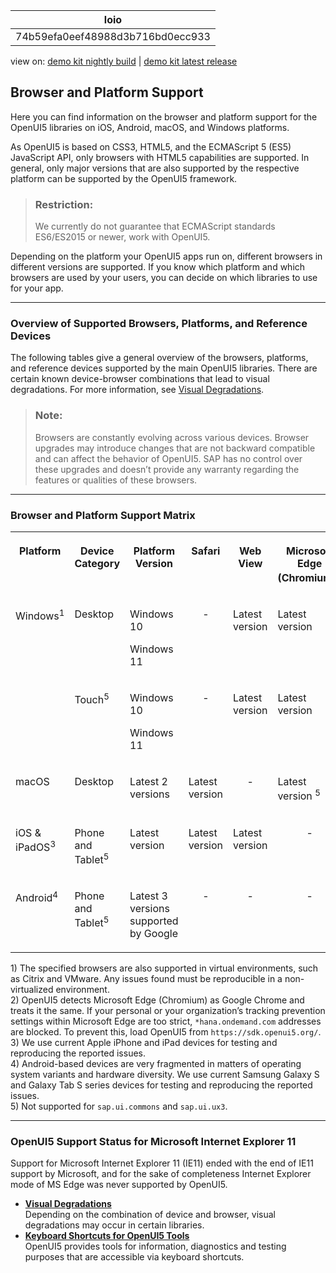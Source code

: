 <!-- loio74b59efa0eef48988d3b716bd0ecc933 -->

| loio |
| -----|
| 74b59efa0eef48988d3b716bd0ecc933 |

<div id="loio">

view on: [demo kit nightly build](https://sdk.openui5.org/nightly/#/topic/74b59efa0eef48988d3b716bd0ecc933) | [demo kit latest release](https://sdk.openui5.org/topic/74b59efa0eef48988d3b716bd0ecc933)</div>

## Browser and Platform Support

Here you can find information on the browser and platform support for the OpenUI5 libraries on iOS, Android, macOS, and Windows platforms.

As OpenUI5 is based on CSS3, HTML5, and the ECMAScript 5 \(ES5\) JavaScript API, only browsers with HTML5 capabilities are supported. In general, only major versions that are also supported by the respective platform can be supported by the OpenUI5 framework.

> ### Restriction:  
> We currently do not guarantee that ECMAScript standards ES6/ES2015 or newer, work with OpenUI5.

Depending on the platform your OpenUI5 apps run on, different browsers in different versions are supported. If you know which platform and which browsers are used by your users, you can decide on which libraries to use for your app.

***

### Overview of Supported Browsers, Platforms, and Reference Devices

The following tables give a general overview of the browsers, platforms, and reference devices supported by the main OpenUI5 libraries. There are certain known device-browser combinations that lead to visual degradations. For more information, see [Visual Degradations](Visual_Degradations_f08f296.md).

> ### Note:  
> Browsers are constantly evolving across various devices. Browser upgrades may introduce changes that are not backward compatible and can affect the behavior of OpenUI5. SAP has no control over these upgrades and doesn’t provide any warranty regarding the features or qualities of these browsers.

***

<a name="loio74b59efa0eef48988d3b716bd0ecc933__section_bgw_kns_hnb"/>

### Browser and Platform Support Matrix


<table>
<tr>
<th valign="top" align="center">

Platform



</th>
<th valign="top" align="center">

Device Category



</th>
<th valign="top" align="center">

Platform Version



</th>
<th valign="top" align="center">

Safari



</th>
<th valign="top" align="center">

Web View



</th>
<th valign="top" align="center">

Microsoft Edge \(Chromium\)<sup>2</sup>



</th>
<th valign="top" align="center">

Google Chrome



</th>
<th valign="top" align="center">

Mozilla Firefox



</th>
<th valign="top" align="center">

SAP Fiori Client



</th>
</tr>
<tr>
<td valign="top" rowspan="2">

Windows<sup>1</sup>



</td>
<td valign="top">

Desktop



</td>
<td valign="top">

Windows 10

Windows 11



</td>
<td valign="top" align="center">

\-



</td>
<td valign="top">

Latest version



</td>
<td valign="top">

Latest version



</td>
<td valign="top">

Latest version



</td>
<td valign="top" rowspan="2">

Latest version and latest Extended Support Release \(ESR\)



</td>
<td valign="top" align="center">

\-



</td>
</tr>
<tr>
<td valign="top">

Touch<sup>5</sup>



</td>
<td valign="top">

Windows 10

Windows 11



</td>
<td valign="top" align="center">

\-



</td>
<td valign="top">

Latest version



</td>
<td valign="top">

Latest version



</td>
<td valign="top">

Latest version



</td>
<td valign="top">

Latest version



</td>
</tr>
<tr>
<td valign="top">

macOS



</td>
<td valign="top">

Desktop



</td>
<td valign="top">

Latest 2 versions



</td>
<td valign="top">

Latest version



</td>
<td valign="top" align="center">

\-



</td>
<td valign="top">

Latest version <sup>5</sup>



</td>
<td valign="top">

Latest version<sup>5</sup>



</td>
<td valign="top" align="center">

\-



</td>
<td valign="top" align="center">

\-



</td>
</tr>
<tr>
<td valign="top">

iOS & iPadOS<sup>3</sup>



</td>
<td valign="top">

Phone and Tablet<sup>5</sup>



</td>
<td valign="top">

Latest version



</td>
<td valign="top">

Latest version



</td>
<td valign="top">

Latest version



</td>
<td valign="top" align="center">

\-



</td>
<td valign="top" align="center">

\-



</td>
<td valign="top" align="center">

\-



</td>
<td valign="top">

Latest version



</td>
</tr>
<tr>
<td valign="top">

Android<sup>4</sup>



</td>
<td valign="top">

Phone and Tablet<sup>5</sup>



</td>
<td valign="top">

Latest 3 versions supported by Google



</td>
<td valign="top" align="center">

\-



</td>
<td valign="top" align="center">

\-



</td>
<td valign="top" align="center">

\-



</td>
<td valign="top">

Latest version



</td>
<td valign="top" align="center">

\-



</td>
<td valign="top">

Latest version



</td>
</tr>
</table>

1\) The specified browsers are also supported in virtual environments, such as Citrix and VMware. Any issues found must be reproducible in a non-virtualized environment.  
 2\) OpenUI5 detects Microsoft Edge \(Chromium\) as Google Chrome and treats it the same. If your personal or your organization’s tracking prevention settings within Microsoft Edge are too strict, `*hana.ondemand.com` addresses are blocked. To prevent this, load OpenUI5 from `https://sdk.openui5.org/`.  
 3\) We use current Apple iPhone and iPad devices for testing and reproducing the reported issues.  
 4\) Android-based devices are very fragmented in matters of operating system variants and hardware diversity. We use current Samsung Galaxy S and Galaxy Tab S series devices for testing and reproducing the reported issues.  
 5\) Not supported for `sap.ui.commons` and `sap.ui.ux3`.  


***

<a name="loio74b59efa0eef48988d3b716bd0ecc933__MS_IE"/>

### OpenUI5 Support Status for Microsoft Internet Explorer 11

Support for Microsoft Internet Explorer 11 \(IE11\) ended with the end of IE11 support by Microsoft, and for the sake of completeness Internet Explorer mode of MS Edge was never supported by OpenUI5.

-   **[Visual Degradations](Visual_Degradations_f08f296.md "Depending on the combination of device and browser, visual degradations may occur in
		certain libraries.")**  
Depending on the combination of device and browser, visual degradations may occur in certain libraries.
-   **[Keyboard Shortcuts for OpenUI5 Tools](Keyboard_Shortcuts_for_OpenUI5_Tools_154844c.md "OpenUI5 provides tools for information, diagnostics and testing purposes that
		are accessible via keyboard shortcuts.")**  
OpenUI5 provides tools for information, diagnostics and testing purposes that are accessible via keyboard shortcuts.

